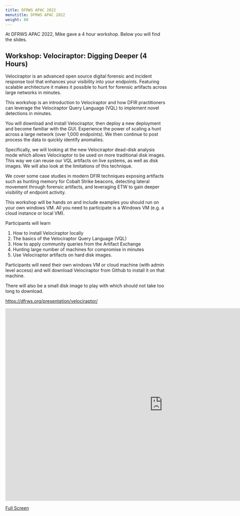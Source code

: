 ```yaml
---
title: DFRWS APAC 2022
menutitle: DFRWS APAC 2022
weight: 80
---
```


At DFRWS APAC 2022, Mike gave a 4 hour workshop. Below you will find the
slides.

## Workshop: Velociraptor: Digging Deeper (4 Hours)

Velociraptor is an advanced open source digital forensic and incident
response tool that enhances your visibility into your
endpoints. Featuring scalable architecture it makes it possible to
hunt for forensic artifacts across large networks in minutes.

This workshop is an introduction to Velociraptor and how DFIR
practitioners can leverage the Velociraptor Query Language (VQL) to
implement novel detections in minutes.

You will download and install Velociraptor, then deploy a new
deployment and become familiar with the GUI. Experience the power of
scaling a hunt across a large network (over 1,000 endpoints). We then
continue to post process the data to quickly identify anomalies.

Specifically, we will looking at the new Velociraptor dead-disk
analysis mode which allows Velociraptor to be used on more traditional
disk images. This way we can reuse our VQL artifacts on live systems,
as well as disk images. We will also look at the limitations of this
technique.

We cover some case studies in modern DFIR techniques exposing
artifacts such as hunting memory for Cobalt Strike beacons, detecting
lateral movement through forensic artifacts, and leveraging ETW to
gain deeper visibility of endpoint activity.

This workshop will be hands on and include examples you should run on
your own windows VM. All you need to participate is a Windows VM
(e.g. a cloud instance or local VM).

Participants will learn
1. How to install Velociraptor locally
2. The basics of the Velociraptor Query Language (VQL)
3. How to apply community queries from the Artifact Exchange
4. Hunting large number of machines for compromise in minutes
5. Use Velociraptor artifacts on hard disk images.

Participants will need their own windows VM or cloud machine (with
admin level access) and will download Velociraptor from Github to
install it on that machine.

There will also be a small disk image to play with which should not
take too long to download.

https://dfrws.org/presentation/velociraptor/

<iframe width="980px" height="600px" src="https://present.velocidex.com/presentations/dfrws_apac_2022/" frameborder="0" ></iframe>

[Full Screen](https://present.velocidex.com/presentations/dfrws_apac_2022/)
